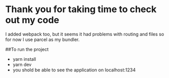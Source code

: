 # Thank you for taking time to check out my code

I added webpack too, but it seems it had problems with routing and files so for now I use parcel as my bundler.

##To run the project
* yarn install
* yarn dev
* you shold be able to see the application on localhost:1234